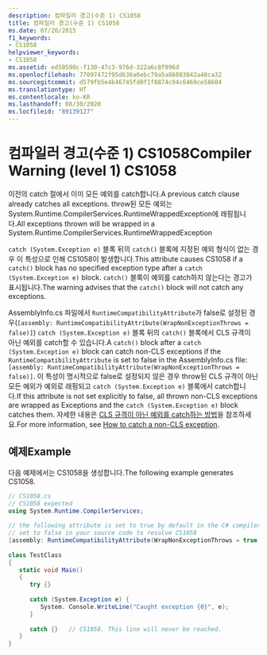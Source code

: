 ```yaml
---
description: 컴파일러 경고(수준 1) CS1058
title: 컴파일러 경고(수준 1) CS1058
ms.date: 07/20/2015
f1_keywords:
- CS1058
helpviewer_keywords:
- CS1058
ms.assetid: ed50590c-f130-47c3-976d-322a6c8f996d
ms.openlocfilehash: 77097472f95d636a6ebc79a5a86083042a48ca32
ms.sourcegitcommit: d579fb5e4b46745fd0f1f8874c94c6469ce58604
ms.translationtype: HT
ms.contentlocale: ko-KR
ms.lasthandoff: 08/30/2020
ms.locfileid: "89139127"
---
```

# <a name="compiler-warning-level-1-cs1058"></a><span data-ttu-id="16dbf-103">컴파일러 경고(수준 1) CS1058</span><span class="sxs-lookup"><span data-stu-id="16dbf-103">Compiler Warning (level 1) CS1058</span></span>
<span data-ttu-id="16dbf-104">이전의 catch 절에서 이미 모든 예외를 catch합니다.</span><span class="sxs-lookup"><span data-stu-id="16dbf-104">A previous catch clause already catches all exceptions.</span></span> <span data-ttu-id="16dbf-105">throw된 모든 예외는 System.Runtime.CompilerServices.RuntimeWrappedException에 래핑됩니다.</span><span class="sxs-lookup"><span data-stu-id="16dbf-105">All exceptions thrown will be wrapped in a System.Runtime.CompilerServices.RuntimeWrappedException</span></span>  
  
 <span data-ttu-id="16dbf-106">`catch (System.Exception e)` 블록 뒤의 `catch()` 블록에 지정된 예외 형식이 없는 경우 이 특성으로 인해 CS1058이 발생합니다.</span><span class="sxs-lookup"><span data-stu-id="16dbf-106">This attribute causes CS1058 if a `catch()` block has no specified exception type after a `catch (System.Exception e)` block.</span></span> <span data-ttu-id="16dbf-107">`catch()` 블록이 예외를 catch하지 않는다는 경고가 표시됩니다.</span><span class="sxs-lookup"><span data-stu-id="16dbf-107">The warning advises that the `catch()` block will not catch any exceptions.</span></span>  
  
<span data-ttu-id="16dbf-108">AssemblyInfo.cs 파일에서 `RuntimeCompatibilityAttribute`가 false로 설정된 경우(`[assembly: RuntimeCompatibilityAttribute(WrapNonExceptionThrows = false)]`) `catch (System.Exception e)` 블록 뒤의 `catch()` 블록에서 CLS 규격이 아닌 예외를 catch할 수 있습니다.</span><span class="sxs-lookup"><span data-stu-id="16dbf-108">A `catch()` block after a `catch (System.Exception e)` block can catch non-CLS exceptions if the `RuntimeCompatibilityAttribute` is set to false in the AssemblyInfo.cs file: `[assembly: RuntimeCompatibilityAttribute(WrapNonExceptionThrows = false)]`.</span></span> <span data-ttu-id="16dbf-109">이 특성이 명시적으로 false로 설정되지 않은 경우 throw된 CLS 규격이 아닌 모든 예외가 예외로 래핑되고 `catch (System.Exception e)` 블록에서 catch합니다.</span><span class="sxs-lookup"><span data-stu-id="16dbf-109">If this attribute is not set explicitly to false, all thrown non-CLS exceptions are wrapped as Exceptions and the `catch (System.Exception e)` block catches them.</span></span> <span data-ttu-id="16dbf-110">자세한 내용은 [CLS 규격이 아닌 예외를 catch하는 방법](../../programming-guide/exceptions/how-to-catch-a-non-cls-exception.md)을 참조하세요.</span><span class="sxs-lookup"><span data-stu-id="16dbf-110">For more information, see [How to catch a non-CLS exception](../../programming-guide/exceptions/how-to-catch-a-non-cls-exception.md).</span></span>
  
## <a name="example"></a><span data-ttu-id="16dbf-111">예제</span><span class="sxs-lookup"><span data-stu-id="16dbf-111">Example</span></span>  
 <span data-ttu-id="16dbf-112">다음 예제에서는 CS1058을 생성합니다.</span><span class="sxs-lookup"><span data-stu-id="16dbf-112">The following example generates CS1058.</span></span>  
  
```csharp  
// CS1058.cs  
// CS1058 expected  
using System.Runtime.CompilerServices;  
  
// the following attribute is set to true by default in the C# compiler  
// set to false in your source code to resolve CS1058  
[assembly: RuntimeCompatibilityAttribute(WrapNonExceptionThrows = true)]  
  
class TestClass
{  
   static void Main()
   {  
      try {}  
  
      catch (System.Exception e) {
         System. Console.WriteLine("Caught exception {0}", e);  
      }  
  
      catch {}   // CS1058. This line will never be reached.  
   }  
}  
```
